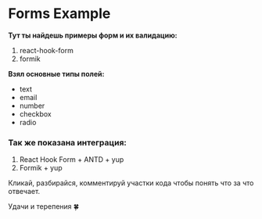 # Forms Example

**Тут ты найдешь примеры форм и их валидацию:**

1. react-hook-form
2. formik

**Взял основные типы полей:**

- text
- email
- number
- checkbox
- radio

### Так же показана интеграция:

1. React Hook Form + ANTD + yup
2. Formik + yup

Кликай, разбирайся, комментируй участки кода чтобы понять что за что отвечает.

Удачи и терепения 🍀
